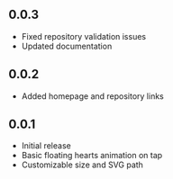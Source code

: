 ## 0.0.3

- Fixed repository validation issues
- Updated documentation

## 0.0.2

- Added homepage and repository links

## 0.0.1

- Initial release
- Basic floating hearts animation on tap
- Customizable size and SVG path
